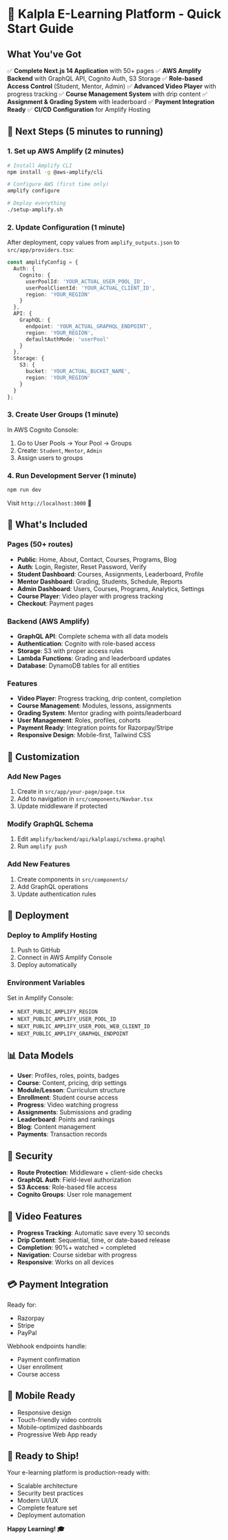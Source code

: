 # 🚀 Kalpla E-Learning Platform - Quick Start Guide

## What You've Got

✅ **Complete Next.js 14 Application** with 50+ pages
✅ **AWS Amplify Backend** with GraphQL API, Cognito Auth, S3 Storage
✅ **Role-based Access Control** (Student, Mentor, Admin)
✅ **Advanced Video Player** with progress tracking
✅ **Course Management System** with drip content
✅ **Assignment & Grading System** with leaderboard
✅ **Payment Integration Ready**
✅ **CI/CD Configuration** for Amplify Hosting

## 🎯 Next Steps (5 minutes to running)

### 1. Set up AWS Amplify (2 minutes)
```bash
# Install Amplify CLI
npm install -g @aws-amplify/cli

# Configure AWS (first time only)
amplify configure

# Deploy everything
./setup-amplify.sh
```

### 2. Update Configuration (1 minute)
After deployment, copy values from `amplify_outputs.json` to `src/app/providers.tsx`:

```typescript
const amplifyConfig = {
  Auth: {
    Cognito: {
      userPoolId: 'YOUR_ACTUAL_USER_POOL_ID',
      userPoolClientId: 'YOUR_ACTUAL_CLIENT_ID',
      region: 'YOUR_REGION'
    }
  },
  API: {
    GraphQL: {
      endpoint: 'YOUR_ACTUAL_GRAPHQL_ENDPOINT',
      region: 'YOUR_REGION',
      defaultAuthMode: 'userPool'
    }
  },
  Storage: {
    S3: {
      bucket: 'YOUR_ACTUAL_BUCKET_NAME',
      region: 'YOUR_REGION'
    }
  }
};
```

### 3. Create User Groups (1 minute)
In AWS Cognito Console:
1. Go to User Pools → Your Pool → Groups
2. Create: `Student`, `Mentor`, `Admin`
3. Assign users to groups

### 4. Run Development Server (1 minute)
```bash
npm run dev
```

Visit `http://localhost:3000` 🎉

## 📁 What's Included

### Pages (50+ routes)
- **Public**: Home, About, Contact, Courses, Programs, Blog
- **Auth**: Login, Register, Reset Password, Verify
- **Student Dashboard**: Courses, Assignments, Leaderboard, Profile
- **Mentor Dashboard**: Grading, Students, Schedule, Reports
- **Admin Dashboard**: Users, Courses, Programs, Analytics, Settings
- **Course Player**: Video player with progress tracking
- **Checkout**: Payment pages

### Backend (AWS Amplify)
- **GraphQL API**: Complete schema with all data models
- **Authentication**: Cognito with role-based access
- **Storage**: S3 with proper access rules
- **Lambda Functions**: Grading and leaderboard updates
- **Database**: DynamoDB tables for all entities

### Features
- **Video Player**: Progress tracking, drip content, completion
- **Course Management**: Modules, lessons, assignments
- **Grading System**: Mentor grading with points/leaderboard
- **User Management**: Roles, profiles, cohorts
- **Payment Ready**: Integration points for Razorpay/Stripe
- **Responsive Design**: Mobile-first, Tailwind CSS

## 🔧 Customization

### Add New Pages
1. Create in `src/app/your-page/page.tsx`
2. Add to navigation in `src/components/Navbar.tsx`
3. Update middleware if protected

### Modify GraphQL Schema
1. Edit `amplify/backend/api/kalplaapi/schema.graphql`
2. Run `amplify push`

### Add New Features
1. Create components in `src/components/`
2. Add GraphQL operations
3. Update authentication rules

## 🚀 Deployment

### Deploy to Amplify Hosting
1. Push to GitHub
2. Connect in AWS Amplify Console
3. Deploy automatically

### Environment Variables
Set in Amplify Console:
- `NEXT_PUBLIC_AMPLIFY_REGION`
- `NEXT_PUBLIC_AMPLIFY_USER_POOL_ID`
- `NEXT_PUBLIC_AMPLIFY_USER_POOL_WEB_CLIENT_ID`
- `NEXT_PUBLIC_AMPLIFY_GRAPHQL_ENDPOINT`

## 📊 Data Models

- **User**: Profiles, roles, points, badges
- **Course**: Content, pricing, drip settings
- **Module/Lesson**: Curriculum structure
- **Enrollment**: Student course access
- **Progress**: Video watching progress
- **Assignments**: Submissions and grading
- **Leaderboard**: Points and rankings
- **Blog**: Content management
- **Payments**: Transaction records

## 🔐 Security

- **Route Protection**: Middleware + client-side checks
- **GraphQL Auth**: Field-level authorization
- **S3 Access**: Role-based file access
- **Cognito Groups**: User role management

## 🎥 Video Features

- **Progress Tracking**: Automatic save every 10 seconds
- **Drip Content**: Sequential, time, or date-based release
- **Completion**: 90%+ watched = completed
- **Navigation**: Course sidebar with progress
- **Responsive**: Works on all devices

## 💳 Payment Integration

Ready for:
- Razorpay
- Stripe
- PayPal

Webhook endpoints handle:
- Payment confirmation
- User enrollment
- Course access

## 📱 Mobile Ready

- Responsive design
- Touch-friendly video controls
- Mobile-optimized dashboards
- Progressive Web App ready

## 🎯 Ready to Ship!

Your e-learning platform is production-ready with:
- Scalable architecture
- Security best practices
- Modern UI/UX
- Complete feature set
- Deployment automation

**Happy Learning! 🎓**
